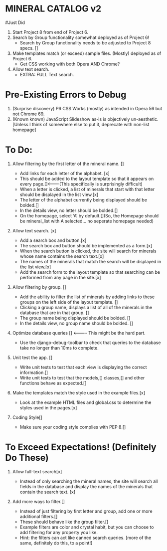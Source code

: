 # MINERAL CATALOG v2

#Just Did
1. Start Project 8 from end of Project 6.
2. Search by Group functionality somewhat deployed as of Project 6!
	- Search by Group functionality needs to be adjusted to Project 8 specs. []
3. Make templates match (or exceed) sample files.  (Mostly) deployed as of Project 6.
	- Get CSS working with both Opera AND Chrome?
4. Allow text search.
	- EXTRA: FULL Text search.



# Pre-Existing Errors to Debug
1. (Surprise discovery) P6 CSS Works (mostly) as intended in Opera 56 but not Chrome 69.
2. (Known known) JavaScript Slideshow as-is is objectively un-aesthetic. [Unless I think of somewhere else to put it, deprecate with non-list homepage]


# To Do:
1. Allow filtering by the first letter of the mineral name. []
	- Add links for each letter of the alphabet. [x]
	- This should be added to the layout template so that it appears on every page.[]<---(This specifically is surprisingly difficult)
	- When a letter is clicked, a list of minerals that start with that letter should be displayed in the list view.[x]
	- The letter of the alphabet currently being displayed should be bolded.[]
	- In the details view, no letter should be bolded.[]
	- On the homepage, select ‘A’ by default.[](So, the Homepage should be mineral_list with A selected... no seperate homepage needed)

2. Allow text search. [x]
	- Add a search box and button.[x]
	- The search box and button should be implemented as a form.[x]
	- When the search button is clicked, the site will search for minerals whose name contains the search text.[x]
	- The names of the minerals that match the search will be displayed in the list view.[x]
	- Add the search form to the layout template so that searching can be performed from any page in the site.[x]

3. Allow filtering by group. []
	- Add the ability to filter the list of minerals by adding links to these groups on the left side of the layout template. []
	- Clicking a group name, displays a list of all of the minerals in the database that are in that group. []
	- The group name being displayed should be bolded. []
	- In the details view, no group name should be bolded. []

4. Optimize database queries [] <---- This might be the hard part.
	- Use the django-debug-toolbar to check that queries to the database take no longer than 10ms to complete.

5. Unit test the app. []
	- Write unit tests to test that each view is displaying the correct information.[]
	- Write unit tests to test that the models,[] classes,[] and other functions behave as expected.[]

6. Make the templates match the style used in the example files.[x]
	- Look at the example HTML files and global.css to determine the styles used in the pages.[x]

7. Coding Style[]
	- Make sure your coding style complies with PEP 8.[]

	
# To Exceed Expectations! (Definitely Do These)
1. Allow full-text search[x]
	- Instead of only searching the mineral names, the site will search all fields in the database and display the names of the minerals that contain the search text. [x]

2. Add more ways to filter.[]
	- Instead of just filtering by first letter and group, add one or more additional filters.[]
	- These should behave like the group filter.[]
	- Example filters are color and crystal habit, but you can choose to add filtering for any property you like.
	- Hint: the filters can act like canned search queries. [more of the same, definitely do this, to a point!]
